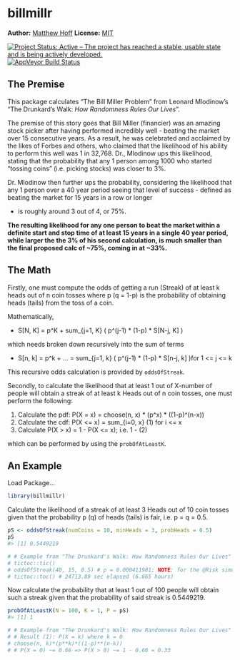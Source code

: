 
<!-- README.md is generated from README.Rmd. Please edit that file -->

# billmillr

**Author:** [Matthew Hoff](https://github.com/mghoff) **License:**
[MIT](https://opensource.org/licenses/MIT)<br/>

[![Project Status: Active – The project has reached a stable, usable
state and is being actively
developed.](http://www.repostatus.org/badges/latest/active.svg)](https://www.repostatus.org/)
[![AppVeyor Build
Status](https://ci.appveyor.com/api/projects/status/github/ropensci/epubr?branch=master&svg=true)](https://ci.appveyor.com/project/leonawicz/epubr)

## The Premise

This package calculates “The Bill Miller Problem” from Leonard
Mlodinow’s “The Drunkard’s Walk: *How Randomness Rules Our Lives*”.

The premise of this story goes that Bill Miller (financier) was an
amazing stock picker after having performed incredibly well - beating
the market over 15 consecutive years. As a result, he was celebrated and
acclaimed by the likes of Forbes and others, who claimed that the
likelihood of his ability to perform this well was 1 in 32,768. Dr.,
Mlodinow ups this likelihood, stating that the probability that any 1
person among 1000 who started “tossing coins” (i.e. picking stocks) was
closer to 3%.

Dr. Mlodinow then further ups the probability, considering the
likelihood that any 1 person over a 40 year period seeing that level of
success - defined as beating the market for 15 years in a row or longer
- is roughly around 3 out of 4, or 75%.

**The resulting likelihood for any one person to beat the market within
a definite start and stop time of at least 15 years in a single 40 year
period, while larger the the 3% of his second calculation, is much
smaller than the final proposed calc of \~75%, coming in at \~33%.**

## The Math

Firstly, one must compute the odds of getting a run (Streak) of at least
k heads out of n coin tosses where p (q = 1-p) is the probability of
obtaining heads (tails) from the toss of a coin.

Mathematically,

-   S\[N, K\] = p^K + sum\_{j=1, K} ( p^(j-1) \* (1-p) \* S\[N-j, K\] )

which needs broken down recursively into the sum of terms

-   S\[n, k\] = p^k + … = sum\_{j=1, k} ( p^(j-1) \* (1-p) \* S\[n-j,
    k\] )for 1 \<= j \<= k

This recursive odds calculation is provided by `oddsOfStreak`.

Secondly, to calculate the likelihood that at least 1 out of X-number of
people will obtain a streak of at least k Heads out of n coin tosses,
one must perform the following:

1.  Calculate the pdf: P(X = x) = choose(n, x) \* (p^x) \* ((1-p)^(n-x))
2.  Calculate the cdf: P(X \<= x) = sum\_{i=0, x} (1) for i \<= x
3.  Calculate P(X > x) = 1 - P(X \<= x); i.e. 1 - (2)

which can be performed by using the `probOfAtLeastK`.

## An Example

Load Package…

``` r
library(billmillr)
```

Calculate the likelihood of a streak of at least 3 Heads out of 10 coin
tosses given that the probability p (q) of heads (tails) is fair, i.e. p
= q = 0.5.

``` r
pS <- oddsOfStreak(numCoins = 10, minHeads = 3, probHeads = 0.5)
pS
#> [1] 0.5449219

# # Example from "The Drunkard's Walk: How Randomness Rules Our Lives"
# tictoc::tic()
# oddsOfStreak(40, 15, 0.5) # p = 0.000411981; NOTE: for the @Risk simulation, we got 0.0002 - i.e. this is within bounds.
# tictoc::toc() # 24713.89 sec elapsed (6.865 hours)
```

Now calculate the probability that at least 1 out of 100 people will
obtain such a streak given that the probability of said streak is
0.5449219.

``` r
probOfAtLeastK(N = 100, K = 1, P = pS)
#> [1] 1

# # Example from "The Drunkard's Walk: How Randomness Rules Our Lives" continued...
# # Result (1): P(X = k) where k = 0
# choose(n, k)*(p**k)*((1-p)**(n-k))
# # P(X = 0) ~= 0.66 => P(X > 0) ~= 1 - 0.66 = 0.33
```
